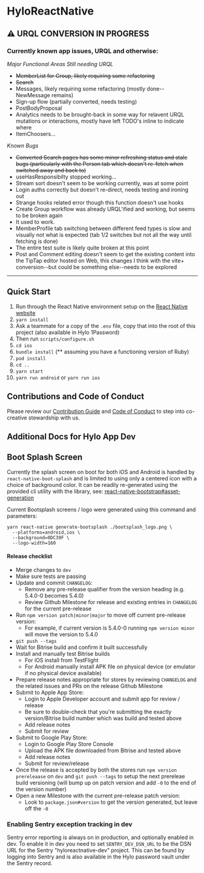 # HyloReactNative

## ⚠️ URQL CONVERSION IN PROGRESS

### Currently known app issues, URQL and otherwise:

*Major Functional Areas Still needing URQL*

- ~~MemberList for Group, likely requiring some refactoring~~
- ~~Search~~
- Messages, likely requiring some refactoring (mostly done--NewMessage remains)
- Sign-up flow (partially converted, needs testing)
- PostBodyProposal
- Analytics needs to be brought-back in some way for relavent URQL mutations or interactions, mostly have left TODO's inline to indicate where
- ItemChoosers...

*Known Bugs*

- ~~Converted Search pages has some minor refreshing status and stale bugs (particularly with the Person tab which doesn't re-fetch when switched away and back to)~~
- useHasResponsibilty stopped working...
- Stream sort doesn't seem to be working currently, was at some point
- Login auths correctly but doesn't re-direct, needs testing and ironing out
- Strange hooks related error though this function doesn't use hooks
- Create Group workflow was already URQL'ified and working, but seems to be broken again
- It used to work.
- MemberProfile tab switching between different feed types is slow and visually not what is expected (tab 1/2 switches but not all the way until fetching is done)
- The entire test suite is likely quite broken at this point
- Post and Comment editing doesn't seem to get the existing content into the TipTap editor hosted on Web, this changes I think with the vite+ conversion--but could be something else--needs to be explored

---

## Quick Start

1. Run through the React Native environment setup on the [React Native website](https://reactnative.dev/docs/environment-setup)
2. `yarn install`
3. Ask a teammate for a copy of the `.env` file, copy that into the root of this project (also available in Hylo 1Password)
4. Then run `scripts/configure.sh`
5. `cd ios`
6. `bundle install` (** assuming you have a functioning version of Ruby)
7. `pod install`
8. `cd ..`
9. `yarn start`
10. `yarn run android` or `yarn run ios`

## Contributions and Code of Conduct

Please review our [Contribution Guide](CONTRIBUTING.md) and [Code of Conduct](CODE_OF_CONDUCT.md) to step into co-creative stewardship with us.

## Additional Docs for Hylo App Dev

## Boot Splash Screen

Currently the splash screen on boot for both iOS and Android is handled by `react-native-boot-splash` and is limited to using only a centered icon with a choice of background color. It can be readily re-generated using the provided cli utility with the library, see: [react-native-bootstrap#asset-generation](https://github.com/zoontek/react-native-bootsplash#assets-generation)

Current Bootsplash screens / logo were generated using this command and parameters:

```
yarn react-native generate-bootsplash ./bootsplash_logo.png \
  --platforms=android,ios \
  --background=0DC39F \
  --logo-width=160
```

#### Release checklist

- Merge changes to `dev`
- Make sure tests are passing
- Update and commit `CHANGELOG`:
  - Remove any pre-release qualifier from the version heading (e.g. 5.4.0-0 becomes 5.4.0)
  - Review Github Milestone for release and existing entries in `CHANGELOG` for the current pre-release
- Run `npm version patch|minor|major` to move off current pre-release version:
  - For example, if current version is 5.4.0-0 running `npm version minor` will move the version to 5.4.0
- `git push --tags`
- Wait for Bitrise build and confirm it built successfully
- Install and manually test Bitrise builds
  - For iOS install from TestFlight
  - For Android manually install APK file on physical device (or emulator if no physical device available)
- Prepare release notes appropriate for stores by reviewing `CHANGELOG` and the related issues and PRs on the release Github Milestone
- Submit to Apple App Store:
  - Login to Apple Developer account and submit app for review / release
  - Be sure to double-check that you're submitting the exactly version/Bitrise build number which was build and tested above
  - Add release notes
  - Submit for review
- Submit to Google Play Store:
  - Login to Google Play Store Console 
  - Upload the APK file downloaded from Bitrise and tested above
  - Add release notes
  - Submit for review/release
- Once the release is accepted by both the stores run `npm version prereleaase` on `dev` and `git push --tags` to setup the next prereleae build versioning (will bump up on patch version and add `-0` to the end of the version number)
- Open a new Milestone with the current pre-release patch version:
  - Look to `package.json#version` to get the version generated, but leave off the `-0`

### Enabling Sentry exception tracking in dev

Sentry error reporting is always on in production, and optionally enabled in dev. To enable it in dev you need to set `SENTRY_DEV_DSN_URL` to be the DSN URL for the Sentry "hyloreactnative-dev" project. This can be found by logging into Sentry and is also available in the Hylo password vault under the Sentry record.
